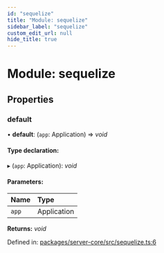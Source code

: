 ```yaml
---
id: "sequelize"
title: "Module: sequelize"
sidebar_label: "sequelize"
custom_edit_url: null
hide_title: true
---
```


# Module: sequelize

## Properties

### default

• **default**: (`app`: Application) => *void*

#### Type declaration:

▸ (`app`: Application): *void*

#### Parameters:

| Name | Type |
| :------ | :------ |
| `app` | Application |

**Returns:** *void*

Defined in: [packages/server-core/src/sequelize.ts:6](https://github.com/xr3ngine/xr3ngine/blob/7e8e151f1/packages/server-core/src/sequelize.ts#L6)
